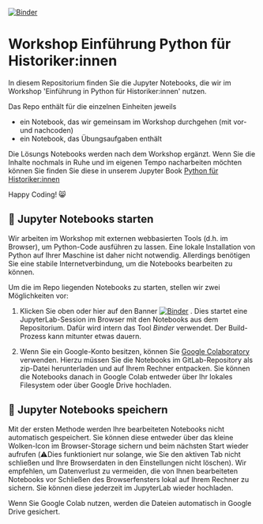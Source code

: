 [![Binder](https://mybinder.org/badge_logo.svg)](https://mybinder.org/v2/gh/Digital-History-Berlin/Workshop-Einfuehrung-Python-fuer-Historiker-innen/HEAD)

# Workshop Einführung Python für Historiker:innen

In diesem Repositorium finden Sie die Jupyter Notebooks, die wir im Workshop 'Einführung in Python für Historiker:innen' nutzen.

Das Repo enthält für die einzelnen Einheiten jeweils

* ein Notebook, das wir gemeinsam im Workshop durchgehen (mit vor- und nachcoden)
* ein Notebook, das Übungsaufgaben enthält

Die Lösungs Notebooks werden nach dem Workshop ergänzt. Wenn Sie die Inhalte nochmals in Ruhe und im eigenen Tempo nacharbeiten möchten können Sie finden Sie diese in unserem Jupyter Book [Python für Historiker:innen](https://digital-history-berlin.github.io/Python-fuer-Historiker-innen/home.html)

Happy Coding! 😸

## 🚀 Jupyter Notebooks starten 

Wir arbeiten im Workshop mit externen webbasierten Tools (d.h. im Browser), um Python-Code ausführen zu lassen. Eine lokale Installation von Python auf Ihrer Maschine ist daher nicht notwendig. Allerdings benötigen Sie eine stabile Internetverbindung, um die Notebooks bearbeiten zu können. 

Um die im Repo liegenden Notebooks zu starten, stellen wir zwei Möglichkeiten vor:

1. Klicken Sie oben oder hier auf den Banner [![Binder](https://mybinder.org/badge_logo.svg)](https://mybinder.org/v2/gh/Digital-History-Berlin/Workshop-Einfuehrung-Python-fuer-Historiker-innen/HEAD) . Dies startet eine JupyterLab-Session im Browser mit den Notebooks aus dem Repositorium. Dafür wird intern das Tool *Binder* verwendet. Der Build-Prozess kann mitunter etwas dauern.

2. Wenn Sie ein Google-Konto besitzen, können Sie [Google Colaboratory](https://www.google.com/url?sa=t&rct=j&q=&esrc=s&source=web&cd=&cad=rja&uact=8&ved=2ahUKEwj0xZyosYP7AhX1YPEDHVDpD0kQFnoECA0QAQ&url=https%3A%2F%2Fcolab.research.google.com%2F&usg=AOvVaw3A5aPK2kLFzKOzb6sOckVw) verwenden. Hierzu müssen Sie die Notebooks im GitLab-Repository als zip-Datei herunterladen und auf Ihrem Rechner entpacken. Sie können die Notebooks danach in Google Colab entweder über Ihr lokales Filesystem oder über Google Drive hochladen. 

## 💾 Jupyter Notebooks speichern 

Mit der ersten Methode werden Ihre bearbeiteten Notebooks nicht automatisch gespeichert. Sie können diese entweder über das kleine Wolken-Icon im Browser-Storage sichern und beim nächsten Start wieder aufrufen (⚠️Dies funktioniert nur solange, wie Sie den aktiven Tab nicht schließen und Ihre Browserdaten in den Einstellungen nicht löschen). Wir empfehlen, um Datenverlust zu vermeiden, die von Ihnen bearbeiteten Notebooks vor Schließen des Browserfensters lokal auf Ihrem Rechner zu sichern. Sie können diese jederzeit im JupyterLab wieder hochladen.

Wenn Sie Google Colab nutzen, werden die Dateien automatisch in Google Drive gesichert.

